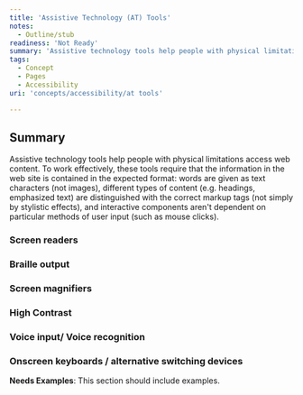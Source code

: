 ```yaml
---
title: 'Assistive Technology (AT) Tools'
notes:
  - Outline/stub
readiness: 'Not Ready'
summary: 'Assistive technology tools help people with physical limitations access web content.  To work effectively, these tools require that the information in the web site is contained in the expected format: words are given as text characters (not images), different types of content (e.g. headings, emphasized text) are distinguished with the correct markup tags (not simply by stylistic effects), and interactive components aren''t dependent on particular methods of user input (such as mouse clicks).'
tags:
  - Concept
  - Pages
  - Accessibility
uri: 'concepts/accessibility/at tools'

---
```

## Summary

Assistive technology tools help people with physical limitations access web content. To work effectively, these tools require that the information in the web site is contained in the expected format: words are given as text characters (not images), different types of content (e.g. headings, emphasized text) are distinguished with the correct markup tags (not simply by stylistic effects), and interactive components aren't dependent on particular methods of user input (such as mouse clicks).

### Screen readers

### Braille output

### Screen magnifiers

### High Contrast

### Voice input/ Voice recognition

### Onscreen keyboards / alternative switching devices

**Needs Examples**: This section should include examples.

